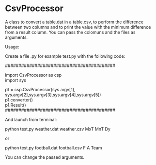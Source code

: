 # CsvProcessor
A class to convert a table.dat in a table.csv, to perform the difference between two columns and to print the value with the minimum difference from a result column. You can pass the colomuns and the files as arguments.


Usage:

Create a file .py for example test.py with the following code:

#########################################

import CsvProcessor as csp 					                                  
import sys  


p1 = csp.CsvProcessor(sys.argv[1], sys.argv[2],sys.argv[3],sys.argv[4],sys.argv[5])              
p1.converter()             				                                          
p1.Result()   
#########################################

And launch from terminal:

python test.py weather.dat weather.csv MxT MnT Dy 

or 

python test.py football.dat football.csv F A Team


You can change the passed arguments.
